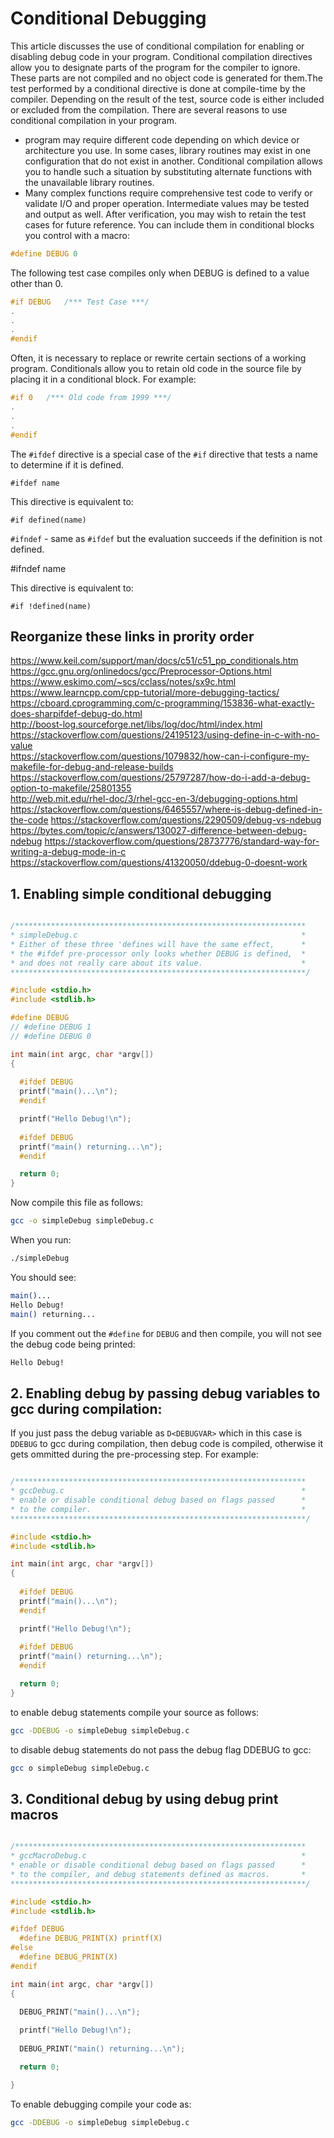 # Conditional Debugging

This article discusses the use of conditional compilation for enabling or disabling debug code in your program. Conditional compilation directives allow you to designate parts of the program for the compiler to ignore. These parts are not compiled and no object code is generated for them.The test performed by a conditional directive is done at compile-time by the compiler. Depending on the result of the test, source code is either included or excluded from the compilation. There are several reasons to use conditional compilation in your program.

* program may require different code depending on which device or architecture you use. In some cases, library routines may exist in one configuration that do not exist in another. Conditional compilation allows you to handle such a situation by substituting alternate functions with the unavailable library routines.
* Many complex functions require comprehensive test code to verify or validate I/O and proper operation. Intermediate values may be tested and output as well. After verification, you may wish to retain the test cases for future reference. You can include them in conditional blocks you control with a macro:

```C
#define DEBUG 0
```

The following test case compiles only when DEBUG is defined to a value other than 0.

```C
#if DEBUG   /*** Test Case ***/
.
.
.
#endif
```

Often, it is necessary to replace or rewrite certain sections of a working program. Conditionals allow you to retain old code in the source file by placing it in a conditional block. For example:

```C
#if 0   /*** Old code from 1999 ***/
.
.
.
#endif
```

The ```#ifdef``` directive is a special case of the ```#if``` directive that tests a name to determine if it is defined.

```#ifdef name```

This directive is equivalent to:

```#if defined(name)```

```#ifndef``` - same as ```#ifdef``` but the evaluation succeeds if the definition is not defined.

#ifndef name

This directive is equivalent to:

```#if !defined(name)```

## Reorganize these links in prority order

https://www.keil.com/support/man/docs/c51/c51_pp_conditionals.htm  
https://gcc.gnu.org/onlinedocs/gcc/Preprocessor-Options.html
https://www.eskimo.com/~scs/cclass/notes/sx9c.html  
https://www.learncpp.com/cpp-tutorial/more-debugging-tactics/  
https://cboard.cprogramming.com/c-programming/153836-what-exactly-does-sharpifdef-debug-do.html  
http://boost-log.sourceforge.net/libs/log/doc/html/index.html
https://stackoverflow.com/questions/24195123/using-define-in-c-with-no-value  
https://stackoverflow.com/questions/1079832/how-can-i-configure-my-makefile-for-debug-and-release-builds  
https://stackoverflow.com/questions/25797287/how-do-i-add-a-debug-option-to-makefile/25801355  
http://web.mit.edu/rhel-doc/3/rhel-gcc-en-3/debugging-options.html  
https://stackoverflow.com/questions/6465557/where-is-debug-defined-in-the-code 
https://stackoverflow.com/questions/2290509/debug-vs-ndebug  
https://bytes.com/topic/c/answers/130027-difference-between-debug-ndebug
https://stackoverflow.com/questions/28737776/standard-way-for-writing-a-debug-mode-in-c  
https://stackoverflow.com/questions/41320050/ddebug-0-doesnt-work

## 1. Enabling simple conditional debugging

```C

/***************************************************************** 
* simpleDebug.c                                                  *
* Either of these three 'defines will have the same effect,      * 
* the #ifdef pre-processor only looks whether DEBUG is defined,  *
* and does not really care about its value.                      *
******************************************************************/ 

#include <stdio.h>
#include <stdlib.h>

#define DEBUG 
// #define DEBUG 1
// #define DEBUG 0

int main(int argc, char *argv[])
{
  
  #ifdef DEBUG
  printf("main()...\n");
  #endif

  printf("Hello Debug!\n");
  
  #ifdef DEBUG
  printf("main() returning...\n");
  #endif

  return 0;
}

```

Now compile this file as follows:

```Bash
gcc -o simpleDebug simpleDebug.c
```

When you run:

```Bash
./simpleDebug
```

You should see:

```Bash
main()...
Hello Debug!
main() returning...
```

If you comment out the ```#define``` for ```DEBUG``` and then compile, you will not see the debug code being printed:

```Bash
Hello Debug!
```

## 2. Enabling debug by passing debug variables to gcc during compilation:
If you just pass the debug variable as ```D<DEBUGVAR>``` which in this case is ```DDEBUG``` to gcc during compilation, then debug code is compiled, otherwise it gets ommitted during the pre-processing step. For example:

```C

/***************************************************************** 
* gccDebug.c                                                     *
* enable or disable conditional debug based on flags passed      *
* to the compiler.                                               *
******************************************************************/ 

#include <stdio.h>
#include <stdlib.h>

int main(int argc, char *argv[])
{
  
  #ifdef DEBUG
  printf("main()...\n");
  #endif

  printf("Hello Debug!\n");
  
  #ifdef DEBUG
  printf("main() returning...\n");
  #endif

  return 0;
}

```
to enable debug statements compile your source as follows:

```Bash
gcc -DDEBUG -o simpleDebug simpleDebug.c
```

to disable debug statements do not pass the debug flag DDEBUG to gcc:

```Bash
gcc o simpleDebug simpleDebug.c
```

## 3. Conditional debug by using debug print macros

```C

/***************************************************************** 
* gccMacroDebug.c                                                *
* enable or disable conditional debug based on flags passed      *
* to the compiler, and debug statements defined as macros.       *
******************************************************************/ 

#include <stdio.h>
#include <stdlib.h>

#ifdef DEBUG
  #define DEBUG_PRINT(X) printf(X)
#else
  #define DEBUG_PRINT(X)
#endif

int main(int argc, char *argv[])
{
  
  DEBUG_PRINT("main()...\n");

  printf("Hello Debug!\n");
  
  DEBUG_PRINT("main() returning...\n");

  return 0;

}

```

To enable debugging compile your code as:

```Bash
gcc -DDEBUG -o simpleDebug simpleDebug.c
```
